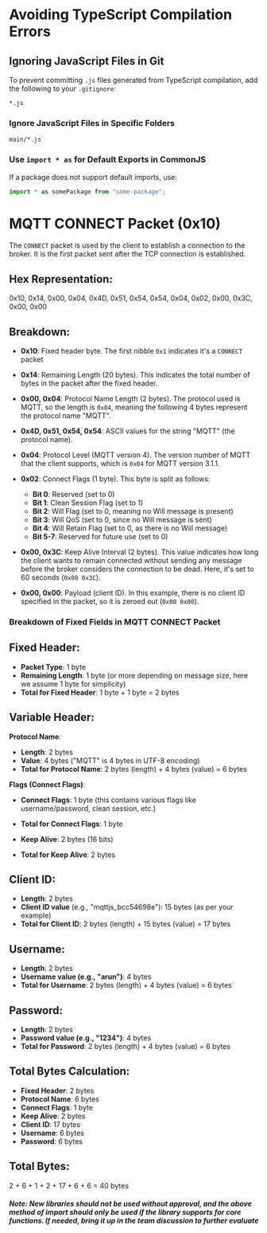 # Avoiding TypeScript Compilation Errors

## Ignoring JavaScript Files in Git
To prevent committing `.js` files generated from TypeScript compilation, add the following to your `.gitignore`:

```
*.js
```

### Ignore JavaScript Files in Specific Folders
```
main/*.js
```
### Use `import * as` for Default Exports in CommonJS
If a package does not support default imports, use:
```ts
import * as somePackage from "some-package";
```

# MQTT CONNECT Packet (0x10)

The `CONNECT` packet is used by the client to establish a connection to the broker. It is the first packet sent after the TCP connection is established.

## Hex Representation:
0x10, 0x14, 0x00, 0x04, 0x4D, 0x51, 0x54, 0x54, 0x04, 0x02, 0x00, 0x3C, 0x00, 0x00


## Breakdown:
- **0x10**: Fixed header byte. The first nibble `0x1` indicates it's a `CONNECT` packet
  
- **0x14**: Remaining Length (20 bytes). This indicates the total number of bytes in the packet after the fixed header.
  
- **0x00, 0x04**: Protocol Name Length (2 bytes). The protocol used is MQTT, so the length is `0x04`, meaning the following 4 bytes represent the protocol name "MQTT".
  
- **0x4D, 0x51, 0x54, 0x54**: ASCII values for the string "MQTT" (the protocol name).
  
- **0x04**: Protocol Level (MQTT version 4). The version number of MQTT that the client supports, which is `0x04` for MQTT version 3.1.1.
  
- **0x02**: Connect Flags (1 byte). This byte is split as follows:
  - **Bit 0**: Reserved (set to 0)
  - **Bit 1**: Clean Session Flag (set to 1)
  - **Bit 2**: Will Flag (set to 0, meaning no Will message is present)
  - **Bit 3**: Will QoS (set to 0, since no Will message is sent)
  - **Bit 4**: Will Retain Flag (set to 0, as there is no Will message)
  - **Bit 5-7**: Reserved for future use (set to 0)

- **0x00, 0x3C**: Keep Alive Interval (2 bytes). This value indicates how long the client wants to remain connected without sending any message before the broker considers the connection to be dead. Here, it's set to 60 seconds (`0x00 0x3C`).

- **0x00, 0x00**: Payload (client ID). In this example, there is no client ID specified in the packet, so it is zeroed out (`0x00 0x00`).

### Breakdown of Fixed Fields in MQTT CONNECT Packet
## Fixed Header:

- **Packet Type**: 1 byte
- **Remaining Length**: 1 byte (or more depending on message size, here we assume 1 byte for simplicity)
- **Total for Fixed Header**: 1 byte + 1 byte = 2 bytes

## Variable Header:

**Protocol Name**:
- **Length**: 2 bytes
- **Value**: 4 bytes ("MQTT" is 4 bytes in UTF-8 encoding)
- **Total for Protocol Name**: 2 bytes (length) + 4 bytes (value) = 6 bytes

**Flags (Connect Flags)**:

- **Connect Flags**: 1 byte (this contains various flags like username/password, clean session, etc.)
- **Total for Connect Flags**: 1 byte

- **Keep Alive**: 2 bytes (16 bits)

- **Total for Keep Alive**: 2 bytes

## Client ID:

- **Length**: 2 bytes
- **Client ID value** (e.g., "mqttjs_bcc54698e"): 15 bytes (as per your example)
- **Total for Client ID**: 2 bytes (length) + 15 bytes (value) = 17 bytes

## Username:

- **Length**: 2 bytes
- **Username value (e.g., "arun")**: 4 bytes
- **Total for Username**: 2 bytes (length) + 4 bytes (value) = 6 bytes

## Password:

- **Length**: 2 bytes
- **Password value (e.g., "1234")**: 4 bytes
- **Total for Password**: 2 bytes (length) + 4 bytes (value) = 6 bytes

## Total Bytes Calculation:
- **Fixed Header**: 2 bytes
- **Protocol Name**: 6 bytes
- **Connect Flags**: 1 byte
- **Keep Alive**: 2 bytes
- **Client ID**: 17 bytes
- **Username**: 6 bytes
- **Password**: 6 bytes
## Total Bytes:
2 + 6 + 1 + 2 + 17 + 6 + 6 = 40 bytes

##### Note: New libraries should not be used without approval, and the above method of import should only be used if the library supports for core functions. If needed, bring it up in the team discussion to further evaluate
